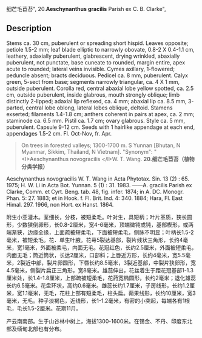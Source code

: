 细芒毛苣苔",
20.**Aeschynanthus gracilis** Parish ex C. B. Clarke",

## Description
Stems ca. 30 cm, puberulent or spreading short hispid. Leaves opposite; petiole 1.5-2 mm; leaf blade elliptic to narrowly obovate, 0.8-2 X 0.4-1.1 cm, leathery, adaxially puberulent, glabrescent, drying wrinkled, abaxially puberulent, not punctate, base cuneate to rounded, margin entire, apex acute to rounded; lateral veins invisible. Cymes axillary, 1-flowered; peduncle absent; bracts deciduous. Pedicel ca. 8 mm, puberulent. Calyx green, 5-sect from base; segments narrowly triangular, ca. 4 X 1 mm, outside puberulent. Corolla red, central abaxial lobe yellow spotted, ca. 2.5 cm, outside puberulent, inside glabrous, mouth strongly oblique; limb distinctly 2-lipped; adaxial lip reflexed, ca. 4 mm; abaxial lip ca. 8.5 mm, 3-parted, central lobe oblong, lateral lobes oblique, deltoid. Stamens exserted; filaments 1.4-1.8 cm; anthers coherent in pairs at apex, ca. 2 mm; staminode ca. 6.5 mm. Pistil ca. 1.7 cm; ovary glabrous. Style ca. 5 mm, puberulent. Capsule 9-12 cm. Seeds with 1 hairlike appendage at each end, appendages 1.5-2 cm. Fl. Oct-Nov, fr. Apr.

> On trees in forested valleys; 1300-1700 m. S Yunnan [Bhutan, N Myanmar, Sikkim, Thailand, N Vietnam].
  "Synonym": "&lt;I&gt;Aeschynanthus novogracilis &lt;/I&gt;W. T. Wang.
**20.细芒毛苣苔（植物分类学报）**

Aeschynanthus novogracilis W. T. Wang in Acta Phytotax. Sin. 13 (2) : 65. 1975; H. W. Li in Acta Bot. Yunnan. 5 (1) : 31. 1983. ——A. gracilis Parish ex Clarke, Comm. et Cyrt. Beng. tab. 48, fig. infer. 1874; in A. DC. Monogr. Phan. 5: 27. 1883; et in Hook. f. Fl. Brit. Ind. 4: 340. 1884; Hara, Fl. East Himal. 297. 1966, non Hort. ex Hanst. 1864.

附生小亚灌木。茎细长，分枝，被短柔毛。叶对生，具短柄；叶片革质，狭长圆形，少数狭倒卵形，长0.8-2厘米，宽4-6毫米，顶端微钝或钝，基部楔形，或两端渐狭，边缘全缘，上面疏被短柔毛，下面被短柔毛，侧脉不明显；叶柄长1.5-2毫米，被短柔毛。花．单生叶腋。花萼5裂达基部，裂片线状三角形，长约4毫米，宽1毫米，外面被柔毛，内面无毛。花冠红色，长约2.5厘米，外面被短柔毛，内面无毛；筒近筒状，长达2厘米，口部斜；上唇近方形，长约4毫米，宽5.5毫米，2裂近中部，裂片卵圆形，下唇长约8.5毫米，3裂近基部，中裂片狭卵形，宽4.5毫米，侧裂片扁正三角形，宽8毫米。雄蕊伸出，花丝着生于距花冠基部1-1.3厘米处，长1.4-1.8厘米，上部疏被短柔毛，花药宽椭圆形，长约2毫米；退化雄蕊长约6.5毫米。花盘环状，高约0.6毫米。雌蕊长约1.7厘米，子房线形，长约1.2厘米，宽1.1毫米，无毛，花柱上部有短柔毛，柱头扁。蒴果线形，长约10厘米，宽3毫米，无毛。种子淡褐色，近线形，长1-1.2毫米，有密的小突起，每端各有1根毛，毛长1.5-2厘米。花期11月。

产云南南部。生于山谷林中树上，海拔1300-1600米。在锡金、不丹、印度东北部及缅甸北部也有分布。
